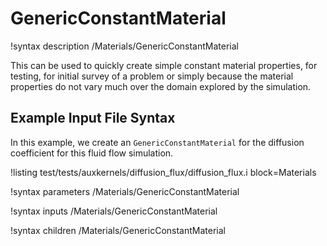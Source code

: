 # GenericConstantMaterial

!syntax description /Materials/GenericConstantMaterial

This can be used to quickly create simple constant material properties, for testing,
for initial survey of a problem or simply because the material properties do not vary much over the
domain explored by the simulation.

## Example Input File Syntax

In this example, we create an `GenericConstantMaterial` for the diffusion coefficient for this fluid flow simulation.

!listing test/tests/auxkernels/diffusion_flux/diffusion_flux.i block=Materials

!syntax parameters /Materials/GenericConstantMaterial

!syntax inputs /Materials/GenericConstantMaterial

!syntax children /Materials/GenericConstantMaterial

